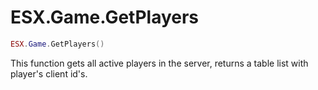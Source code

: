 # ESX.Game.GetPlayers

```lua
ESX.Game.GetPlayers()
```

This function gets all active players in the server, returns a table list with player's client id's.

